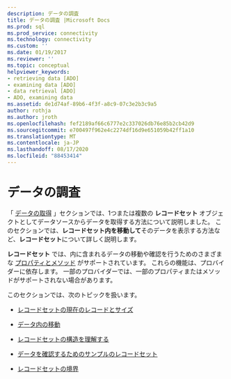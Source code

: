 ```yaml
---
description: データの調査
title: データの調査 |Microsoft Docs
ms.prod: sql
ms.prod_service: connectivity
ms.technology: connectivity
ms.custom: ''
ms.date: 01/19/2017
ms.reviewer: ''
ms.topic: conceptual
helpviewer_keywords:
- retrieving data [ADO]
- examining data [ADO]
- data retrieval [ADO]
- ADO, examining data
ms.assetid: de1d74af-89b6-4f3f-a8c9-07c3e2b3c9a5
author: rothja
ms.author: jroth
ms.openlocfilehash: fef2189af66c6777e2c337026db76e85b2cb42d9
ms.sourcegitcommit: e700497f962e4c2274df16d9e651059b42ff1a10
ms.translationtype: MT
ms.contentlocale: ja-JP
ms.lasthandoff: 08/17/2020
ms.locfileid: "88453414"
---
```

# <a name="examining-data"></a>データの調査
「 [データの取得](../../../ado/guide/data/getting-data.md) 」セクションでは、1つまたは複数の **レコードセット** オブジェクトとしてデータソースからデータを取得する方法について説明しました。 このセクションでは、**レコードセット内を移動して**そのデータを表示する方法など、**レコードセット**について詳しく説明します。  
  
 **レコードセット** では、内に含まれるデータの移動や確認を行うためのさまざまな [プロパティとメソッド](../../../ado/reference/ado-api/recordset-object-properties-methods-and-events.md) がサポートされています。 これらの機能は、プロバイダーに依存します。 一部のプロバイダーでは、一部のプロパティまたはメソッドがサポートされない場合があります。  
  
 このセクションでは、次のトピックを扱います。  
  
-   [レコードセットの現在のレコードとサイズ](../../../ado/guide/data/current-record-and-size-of-recordset.md)  
  
-   [データ内の移動](../../../ado/guide/data/navigating-through-data.md)  
  
-   [レコードセットの構造を理解する](../../../ado/guide/data/understanding-recordset-structure.md)  
  
-   [データを確認するためのサンプルのレコードセット](../../../ado/guide/data/sample-recordset-for-examining-data.md)  
  
-   [レコードセットの境界](../../../ado/guide/data/boundaries-of-a-recordset.md)
